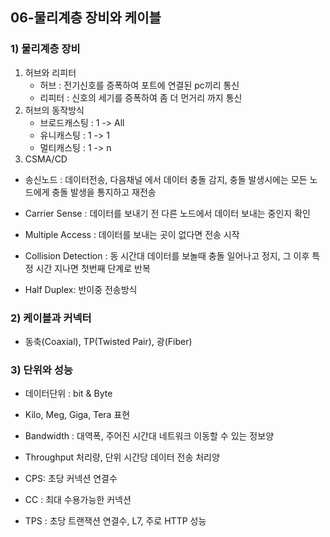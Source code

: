 ## 06-물리계층 장비와 케이블
### 1) 물리계층 장비
1. 허브와 리피터
    - 허브 : 전기신호를 증폭하여 포트에 연결된 pc끼리 통신
    - 리피터 : 신호의 세기를 증폭하여 좀 더 먼거리 까지 통신
2. 허브의 동작방식
    - 브로드캐스팅 : 1 -> All
    - 유니캐스팅 : 1 -> 1
    - 멀티캐스팅 : 1 -> n
3. CSMA/CD
- 송신노드 : 데이터전송, 다음채널 에서 데이터 충돌 감지, 충돌 발생시에는 모든 노드에게 충돌 발생을 통지하고 재전송

- Carrier Sense : 데이터를 보내기 전 다른 노드에서 데이터 보내는 중인지 확인
- Multiple Access : 데이터를 보내는 곳이 없다면 전송 시작
- Collision Detection : 동 시간대 데이터를 보놀때 충돌 일어나고 정지, 그 이후 특정 시간 지나면 첫번째 단계로 반복
- Half Duplex: 반이중 전송방식
### 2) 케이블과 커넥터
- 동축(Coaxial), TP(Twisted Pair), 광(Fiber)
### 3) 단위와 성능
- 데이터단위 : bit & Byte
- Kilo, Meg, Giga, Tera 표현

- Bandwidth : 대역폭, 주어진 시간대 네트워크 이동할 수 있는 정보양
- Throughput 처리량, 단위 시간당 데이터 전송 처리양
- CPS: 초당 커넥션 연결수
- CC : 최대 수용가능한 커넥션
- TPS : 초당 트랜잭션 연결수, L7, 주로 HTTP 성능